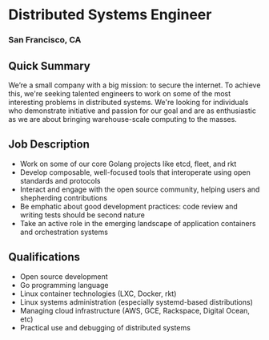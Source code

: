 # Distributed Systems Engineer
### San Francisco, CA

## Quick Summary
We’re a small company with a big mission: to secure the internet. To achieve this, we're seeking talented engineers to work on some of the most interesting problems in distributed systems. We're looking for individuals who demonstrate initiative and passion for our goal and are as enthusiastic as we are about bringing warehouse-scale computing to the masses.

## Job Description
+ Work on some of our core Golang projects like etcd, fleet, and rkt
+ Develop composable, well-focused tools that interoperate using open standards and protocols
+ Interact and engage with the open source community, helping users and shepherding contributions
+ Be emphatic about good development practices: code review and writing tests should be second nature
+ Take an active role in the emerging landscape of application containers and orchestration systems

## Qualifications
+ Open source development
+ Go programming language
+ Linux container technologies (LXC, Docker, rkt)
+ Linux systems administration (especially systemd-based distributions)
+ Managing cloud infrastructure (AWS, GCE, Rackspace, Digital Ocean, etc)
+ Practical use and debugging of distributed systems
